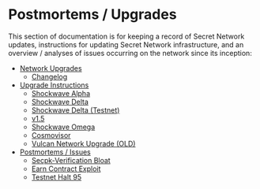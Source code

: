 # Postmortems / Upgrades

This section of documentation is for keeping a record of Secret Network updates, instructions for updating Secret Network infrastructure, and an overview / analyses of issues occurring on the network since its inception:

- [Network Upgrades](broken-reference)&#x20;
  - [Changelog ](changelog.md)
- [Upgrade Instructions](upgrade-instructions/)
  - [Shockwave Alpha](upgrade-instructions/shockwave-alpha.md)&#x20;
  - [Shockwave Delta](upgrade-instructions/shockwave-delta.md)&#x20;
  - [Shockwave Delta (Testnet)](upgrade-instructions/shockwave-delta-testnet.md)&#x20;
  - [v1.5](upgrade-instructions/v1.5.md)&#x20;
  - [Shockwave Omega](upgrade-instructions/shockwave-omega.md)&#x20;
  - [Cosmovisor](upgrade-instructions/cosmovisor.md)&#x20;
  - [Vulcan Network Upgrade (OLD)](upgrade-instructions/vulcan-network-upgrade-old.md)
- [Postmortems / Issues](post-mortems/)&#x20;
  - [Secpk-Verification Bloat](post-mortems/secpk-verifications-bloat.md)&#x20;
  - [Earn Contract Exploit](post-mortems/earn-contract-exploit.md)
  - [Testnet Halt 95](post-mortems/testnet-halt-95.md)
